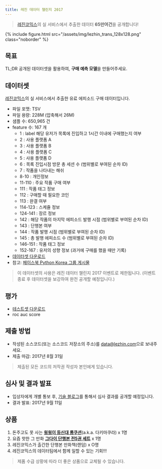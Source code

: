 ```yaml
---
title: 레진 데이터 챌린지 2017
---
```


> [레진코믹스](https://www.lezhin.com/)의 실 서비스에서 추출한 데이터 **65만여건**을 공개합니다!

{% include figure.html src="/assets/img/lezhin_trans_128x128.png" class="noborder" %}

## 목표

TL;DR 공개된 데이터셋을 활용하여, **구매 예측 모델**을 만들어주세요.

## 데이터셋

[레진코믹스](https://www.lezhin.com/)의 실 서비스에서 추출한
유료 에피소드 구매 데이터입니다.

* 파일 포맷: TSV
* 파일 용량: 228M (압축해서 26M)
* 샘플 수: 650,965 건
* feature 수:  167 개
  - 1 : label 해당 유저가 목록에 진입하고 1시간 이내에 구매했는지 여부
  - 2 : 사용 플랫폼 A
  - 3 : 사용 플랫폼 B
  - 4 : 사용 플랫폼 C
  - 5 : 사용 플랫폼 D
  - 6 : 목록 진입시점 방문 총 세션 수 (범위별로 부여된 순차 ID)
  - 7 : 작품을 나타내는 해쉬
  - 8-10 : 개인정보
  - 11-110 :  주요 작품 구매 여부
  - 111 :  작품 태그 정보
  - 112 :  구매할 때 필요한 코인
  - 113 :  완결 여부
  - 114-123 : 스케쥴 정보
  - 124-141 : 장르 정보
  - 142 : 해당 작품의 마지막 에피소드 발행 시점 (범위별로 부여된 순차 ID)
  - 143 : 단행본 여부
  - 144 : 작품 발행 시점 (범위별로 부여된 순차 ID)
  - 145 : 총 발행 에피소드 수 (범위별로 부여된 순차 ID)
  - 146-151 : 작품 태그 정보
  - 152-167 : 유저의 성향 정보 (과거에 구매를 했을 때만 기록)
* [데이터셋 다운로드](https://storage.googleapis.com/lz-insight/pycon17/dataset/lezhin_dataset_v2_training.tsv.gz)
* 참고: [페이스북 Python Korea 그룹 게시물](https://www.facebook.com/groups/pythonkorea/permalink/1444964602253363/)

> 이 데이터셋의 사용은 레진 데이터 챌린지 2017 이벤트로 제한됩니다.
> (이벤트 종료 후 데이터셋을 보강하여 완전 공개할 예정입니다.)

## 평가

* [테스트셋 다운로드](https://storage.googleapis.com/lz-insight/pycon17/dataset/lezhin_dataset_v2_test_without_label.tsv.gz)
* roc auc score

## 제출 방법

* 작성된 소스코드(또는 소스코드 저장소의 주소)를 [data@lezhin.com](mailto:data@lezhin.com)으로 보내주세요.
* 제출 마감: 2017년 8월 31일

> 제출된 모든 코드의 저작권 작성자 본인에게 있습니다.

## 심사 및 결과 발표

* 입상자에게 개별 통보 후, [기술 블로그](http://tech.lezhin.com)를 통해서 심사 결과를 공개할 예정입니다.
* 결과 발표: 2017년 9월 11일

## 상품

1. 돈주고도 못 사는 [**읭읭이 등신대 롱쿠션**](http://teampresent.net/tp/archives/351)(a.k.a. 다키마쿠라) x 1명
2. 요즘 핫한 그 만화 [**그다이 단행본 전5권 세트**](http://www.yes24.com/24/goods/43950133) x 1명
3. 레진코믹스가 출간한 단행본 만화책(랜덤) x O명
4. 레진코믹스의 데이터팀에서 함께 일할 수 있는 기회!!!

> 제품 수급 상황에 따라 더 좋은 상품으로 교체될 수 있습니다.

